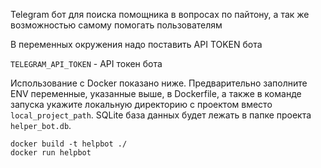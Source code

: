 Telegram бот для поиска помощника в вопросах по пайтону, а так же возможностью самому помогать пользователям

В переменных окружения надо поставить API TOKEN бота

`TELEGRAM_API_TOKEN` - API токен бота

Использование с Docker показано ниже. Предварительно заполните ENV переменные, указанные выше, в Dockerfile, а также в команде запуска укажите локальную директорию с проектом вместо `local_project_path`. SQLite база данных будет лежать в папке проекта `helper_bot.db`.

```
docker build -t helpbot ./
docker run helpbot
```
